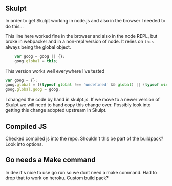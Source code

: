 
## Skulpt 

In order to get Skulpt working in node.js and also in the browser I needed to do this...

This line here worked fine in the browser and also in the node REPL, but broke in webpacker and in a non-repl version of node.  It relies on `this` always being the global object.

```javascript
    var goog = goog || {};
    goog.global = this;
```

This version works well everywhere I've tested

```javascript
var goog = {};
goog.global = ((typeof global !== 'undefined' && global) || (typeof window !== 'undefined' && window) || this);
goog.global.goog = goog;
```

I changed the code by hand in skulpt.js.  If we move to a newer version of Skulpt we will need to hand copy this change over.  Possibly look into getting this change adopted upstream in Skulpt.

## Compiled JS 

Checked compiled js into the repo.  Shouldn't this be part of the buildpack?  Look into options.

## Go needs a Make command

In dev it's nice to use go run so we dont need a make command.  Had to drop that to work on heroku.  Custom build pack?

